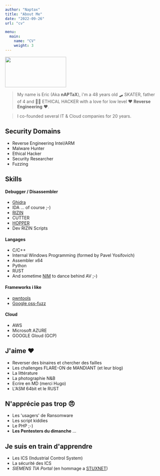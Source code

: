 ```yaml
---
author: "Naptax"
title: "About Me"
date: "2022-09-26"
url: "cv"

menu:
  main:
    name: "CV"
    weight: 3
---
```



<img src="/images/author_cropped.png" width="200" height="100"> 

> My name is Eric (Aka **nAPTaX**), i'm a 48 years old :skateboard: SKATER, father of 4 and :farmer: ETHICAL
> HACKER with a love for low level :heart: **Reverse Engineering** :heart:.  

> I co-founded several IT & Cloud companies for 20 years.


## Security Domains

- Reverse Engineering Intel/ARM
- Malware Hunter 
- Ethical Hacker
- Security Researcher
- Fuzzing


## Skills

#### Debugger / Disassembler
- [Ghidra](https://ghidra-sre.org/) 
- IDA ... of course ;-)
- [RIZIN](https://rizin.re/)
- CUTTER
- [HOPPER](https://www.hopperapp.com/)
- Dev RIZIN Scripts 

#### Langages
- C/C++
- Internal Windows Programming (formed by Pavel Yosifovich) 
- Assembler x64 
- Python
- RUST
- And sometime [NIM](https://nim-lang.org/) to dance behind AV ;-)

#### Frameworks i like
- [pwntools](https://github.com/Gallopsled/pwntools#readme)
- [Google oss-fuzz](https://github.com/google/oss-fuzz)


#### Cloud
- AWS
- Microsoft AZURE
- GOOGLE Gloud (GCP)

## J'aime  :heart:
- Reverser des binaires et chercher des failles
- Les challenges FLARE-ON de MANDIANT (et leur blog)
- La littérature 
- La photographie N&B
- Ecrire en MD (merci Hugo)
- L'ASM 64bit et le RUST

## N'apprécie pas trop :angry:
- Les 'usagers' de Ransomware
- Les script kiddies
- Le PHP ;-)
- **Les Pentesters du dimanche** ... 

## Je suis en train d'apprendre
- Les ICS (Industrial Control System)
- La sécurité des ICS
- _SIEMENS TIA Portal_ (en hommage a [STUXNET](https://github.com/research-virus/stuxnet))